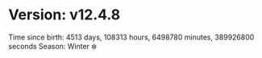 # Version: v12.4.8
Time since birth: 4513 days, 108313 hours, 6498780 minutes, 389926800 seconds
Season: Winter ❄️
